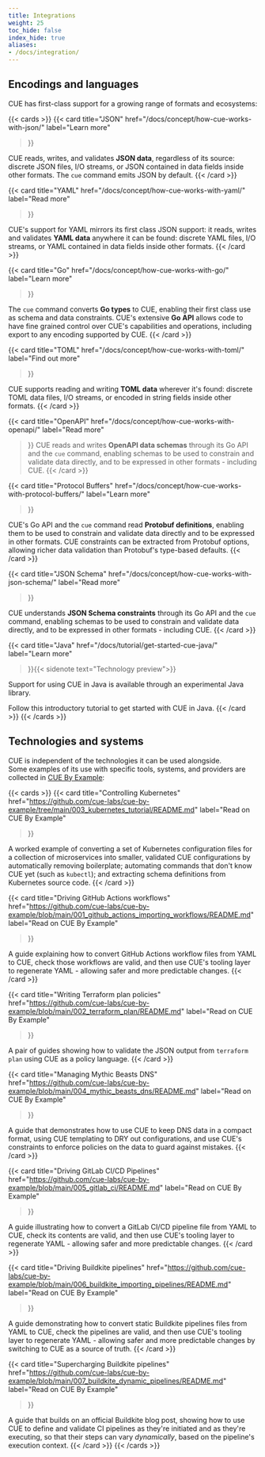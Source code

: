 ```yaml
---
title: Integrations
weight: 25
toc_hide: false
index_hide: true
aliases:
- /docs/integration/
---
```


## Encodings and languages

CUE has first-class support for a growing range of formats and ecosystems:

{{< cards >}}
{{< card
    title="JSON"
    href="/docs/concept/how-cue-works-with-json/"
    label="Learn more"
 >}}

CUE reads, writes, and validates **JSON data**, regardless of its source:
discrete JSON files, I/O streams, or JSON contained in data fields inside
other formats. The `cue` command emits JSON by default.
{{< /card >}}

{{< card
    title="YAML"
    href="/docs/concept/how-cue-works-with-yaml/"
    label="Read more"
>}}

CUE's support for YAML mirrors its first class JSON support: it reads, writes
and validates **YAML data** anywhere it can be found: discrete YAML files, I/O
streams, or YAML contained in data fields inside other formats.
{{< /card >}}

{{< card
    title="Go"
    href="/docs/concept/how-cue-works-with-go/"
    label="Learn more"
>}}

The `cue` command converts **Go types** to CUE, enabling their first class use as
schema and data constraints. CUE's extensive **Go API** allows code to have
fine grained control over CUE's capabilities and operations, including
export to any encoding supported by CUE.
{{< /card >}}

{{< card
    title="TOML"
    href="/docs/concept/how-cue-works-with-toml/"
    label="Find out more"
>}}

CUE supports reading and writing **TOML data** wherever it's found: discrete
TOML data files, I/O streams, or encoded in string fields inside other formats.
{{< /card >}}

{{< card
    title="OpenAPI"
    href="/docs/concept/how-cue-works-with-openapi/"
    label="Read more"
>}}
CUE reads and writes **OpenAPI data schemas** through its Go API and the `cue`
command, enabling schemas to be used to constrain and validate data directly,
and to be expressed in other formats - including CUE.
{{< /card >}}

{{< card
    title="Protocol Buffers"
    href="/docs/concept/how-cue-works-with-protocol-buffers/"
    label="Learn more"
>}}

CUE's Go API and the `cue` command read **Protobuf definitions**, enabling them
to be used to constrain and validate data directly and to be expressed in other
formats. CUE constraints can be extracted from Protobuf options, allowing
richer data validation than Protobuf's type-based defaults.
{{< /card >}}

{{< card
    title="JSON Schema"
    href="/docs/concept/how-cue-works-with-json-schema/"
    label="Read more"
>}}

CUE understands **JSON Schema constraints** through its Go API and the `cue`
command, enabling schemas to be used to constrain and validate data directly,
and to be expressed in other formats - including CUE.
{{< /card >}}

{{< card
    title="Java"
    href="/docs/tutorial/get-started-cue-java/"
    label="Learn more"
>}}{{< sidenote text="Technology preview">}}

Support for using CUE in Java is available through an experimental Java library.

Follow this introductory tutorial to get started with CUE in Java.
{{< /card >}}
{{< /cards >}}

## Technologies and systems

CUE is independent of the technologies it can be used alongside.\
Some examples of its use with specific tools, systems, and providers are collected in
[CUE By Example](https://github.com/cue-labs/cue-by-example/):

{{< cards >}}
{{< card
    title="Controlling Kubernetes"
    href="https://github.com/cue-labs/cue-by-example/tree/main/003_kubernetes_tutorial/README.md"
    label="Read on CUE By Example"
>}}

A worked example of converting a set of Kubernetes configuration files
for a collection of microservices into smaller, validated CUE configurations by
automatically removing boilerplate;
automating commands that don't know CUE yet (such as `kubectl`);
and extracting schema definitions from Kubernetes source code.
{{< /card >}}

{{< card
    title="Driving GitHub Actions workflows"
    href="https://github.com/cue-labs/cue-by-example/blob/main/001_github_actions_importing_workflows/README.md"
    label="Read on CUE By Example"
>}}

A guide explaining how to convert GitHub Actions workflow files from YAML to
CUE, check those workflows are valid, and then use CUE's tooling layer to
regenerate YAML - allowing safer and more predictable changes.
{{< /card >}}

{{< card
    title="Writing Terraform plan policies"
    href="https://github.com/cue-labs/cue-by-example/blob/main/002_terraform_plan/README.md"
    label="Read on CUE By Example"
>}}

A pair of guides showing how to validate the JSON output from `terraform plan` using CUE as a policy language.
{{< /card >}}

{{< card
    title="Managing Mythic Beasts DNS"
    href="https://github.com/cue-labs/cue-by-example/blob/main/004_mythic_beasts_dns/README.md"
    label="Read on CUE By Example"
>}}

A guide that demonstrates how to use CUE to keep DNS data in a compact format,
using CUE templating to DRY out configurations, and use CUE's constraints to
enforce policies on the data to guard against mistakes.
{{< /card >}}

{{< card
    title="Driving GitLab CI/CD Pipelines"
    href="https://github.com/cue-labs/cue-by-example/blob/main/005_gitlab_ci/README.md"
    label="Read on CUE By Example"
>}}

A guide illustrating how to convert a GitLab CI/CD pipeline file from YAML to
CUE, check its contents are valid, and then use CUE's tooling layer to
regenerate YAML - allowing safer and more predictable changes.
{{< /card >}}

{{< card
    title="Driving Buildkite pipelines"
    href="https://github.com/cue-labs/cue-by-example/blob/main/006_buildkite_importing_pipelines/README.md"
    label="Read on CUE By Example"
>}}

A guide demonstrating how to convert static Buildkite pipelines files from YAML to
CUE, check the pipelines are valid, and then use CUE's tooling layer to
regenerate YAML - allowing safer and more predictable changes by switching to CUE as a source of truth.
{{< /card >}}

{{< card
    title="Supercharging Buildkite pipelines"
    href="https://github.com/cue-labs/cue-by-example/blob/main/007_buildkite_dynamic_pipelines/README.md"
    label="Read on CUE By Example"
>}}

A guide that builds on an official Buildkite blog post, showing how to use CUE
to define and validate CI pipelines as they're initiated and as they're
executing, so that their steps can vary *dynamically*, based on the pipeline's
execution context.
{{< /card >}}
{{< /cards >}}
